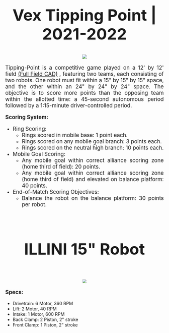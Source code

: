 <!DOCTYPE html>
<h1 style="text-align: center; font-size:50px;">
    <b>Vex Tipping Point | 2021-2022 
    </b>
</h1>

<p style="text-align: center; scale:0.9;"> 
<img src="https://www.vexforum.com/uploads/default/original/3X/f/8/f89f8e741f54d52933e33cad7dd6dbcdaeb7ab14.png">
</p>

<p style="text-align: justify; font-size:17px;">Tipping-Point is a competitive game played on a 12' by 12' field
<a style="text-align: justify; font-size:17px;" href="https://github.com/DylanEdwards02/TP-2022/blob/main/FieldCAD.zip">(Full Field CAD)</a>
, featuring two teams, each consisting of two robots. One robot must fit within a 15" by 15" by 15" space, and the other within an 24" by 24" by 24" space. The objective is to score more points than the opposing team within the allotted time: a 45-second autonomous period followed by a 1:15-minute driver-controlled period.</p>
        
<p style="text-align: justify; font-size:17px; font-weight:bold;"><b>Scoring System:</b></p>
        <ul>
            <li style="text-align: justify; font-size:17px;">Ring Scoring:
                <ul>
                    <li>Rings scored in mobile base: 1 point each.</li>
                    <li>Rings scored on any mobile goal branch: 3 points each.</li>
                    <li>Rings scored on the neutral high branch: 10 points each.</li>
                </ul>
            </li>
            <li style="text-align: justify; font-size:17px;">Mobile Goal Scoring:
                <ul>
                    <li>Any mobile goal within correct alliance scoring zone (home third of field): 20 points.</li>
                    <li>Any mobile goal within correct alliance scoring zone (home third of field) and elevated on balance platform: 40 points.</li>
                </ul>
            </li>
            <li style="text-align: justify; font-size:17px;">End-of-Match Scoring Objectives:
                <ul>
                    <li>Balance the robot on the balance platform: 30 points per robot.
                    </li>
                </ul>
            </li>
        </ul>

<br>
<h1 style="text-align: center; font-size:50px;">
    <b>ILLINI 15" Robot
    </b>
</h1>
<br>
<!-- NEED TO CHANGE IMAGE -->
<p style="text-align: center; scale:0.75;">
<img src="https://cdn.discordapp.com/attachments/332986802703040522/1257544524167647314/FULLBOT_v1.png?ex=6684cb1a&is=6683799a&hm=76c7b100bd4e5e3300d590a8f89aa9adc317bb8d1b765824b116e450f0d8d74f&">
</p>
<p style="text-align: justify; font-size:17px; font-weight:bold;"><b>Specs:</b></p>
    <ul>
        <li>Drivetrain: 6 Motor, 360 RPM </li>
        <li>Lift: 2 Motor, 40 RPM</li>
        <li>Intake: 1 Motor, 600 RPM</li>
        <li>Back Clamp: 2 Piston, 2" stroke</li>
        <li>Front Clamp: 1 Piston, 2" stroke</li>
    </ul>
</li
